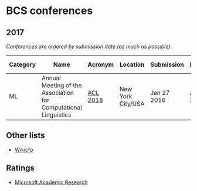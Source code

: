 # BCS conferences 

## 2017

_Conferences are ordered by submission date (as much as possible)_.

| Category  |  Name                                    | Acronym    |  Location	   | Submission |  Notification   | Conference dates |
| --- | -------------------------------------------- | --- | --- | --- | --- | --- |
| ML | Annual Meeting of the Association for Computational Linguistics|[ACL 2018](http://acl2018.org/)|New York City/USA|Jan 27 2016|Apr 04 2016|Jul 09 2016|

## Other lists

- [Wikicfp](http://wikicfp.com)

## Ratings

- [Microsoft Academic Research](http://academic.research.microsoft.com/RankList?entitytype=3&topdomainid=2&subdomainid=2)



